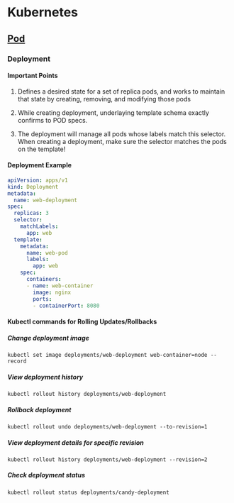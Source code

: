 
# Kubernetes

## [Pod](./index)

### Deployment

#### Important Points

1. Defines a desired state for a set of replica pods, and works to maintain that state by creating, removing, and modifying those pods

2. While creating deployment, underlaying template schema exactly confirms to POD specs.

3. The deployment will manage all pods whose labels match this selector. When creating a deployment, make sure the selector matches the pods on the template!

#### Deployment Example

```yaml
apiVersion: apps/v1
kind: Deployment
metadata:
  name: web-deployment
spec:
  replicas: 3
  selector:
    matchLabels:
      app: web
  template:
    metadata:
      name: web-pod
      labels:
        app: web
    spec:
      containers:
      - name: web-container
        image: nginx
        ports:
        - containerPort: 8080
 ```

#### Kubectl commands for Rolling Updates/Rollbacks

##### Change deployment image

```console
kubectl set image deployments/web-deployment web-container=node --record
 ```

##### View deployment history

```console
kubectl rollout history deployments/web-deployment
```

##### Rollback deployment

```console
kubectl rollout undo deployments/web-deployment --to-revision=1
```

##### View deployment details for specific revision

```console
kubectl rollout history deployments/web-deployment --revision=2
```

##### Check deployment status

```console
kubectl rollout status deployments/candy-deployment
```
